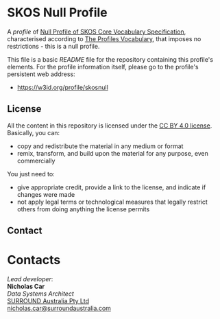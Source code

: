 # SKOS Null Profile

A *profile* of [Null Profile of SKOS Core Vocabulary Specification](https://www.w3.org/TR/swbp-skos-core-spec/), characterised according to [The Profiles Vocabulary](https://www.w3.org/TR/dx-prof/),  that imposes no restrictions - this is a null profile.

This file is a basic *README* file for the repository containing this profile's elements. For the profile information itself, please go to the profile's persistent web address:

* <https://w3id.org/profile/skosnull>


## License
All the content in this repository is licensed under the [CC BY 4.0 license](https://creativecommons.org/licenses/by/4.0/). Basically, you can:

* copy and redistribute the material in any medium or format 
* remix, transform, and build upon the material for any purpose, even commercially

You just need to:

* give appropriate credit, provide a link to the license, and indicate if changes were made
* not apply legal terms or technological measures that legally restrict others from doing anything the license permits


## Contact
# Contacts
*Lead developer*:  
**Nicholas Car**  
*Data Systems Architect*  
[SURROUND Australia Pty Ltd](http://surroundaustralia.com)  
<nicholas.car@surroundaustralia.com>
